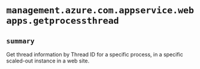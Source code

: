 # `management.azure.com.appservice.webapps.getprocessthread`

## `summary`
Get thread information by Thread ID for a specific process, in a specific scaled-out instance in a web site.


